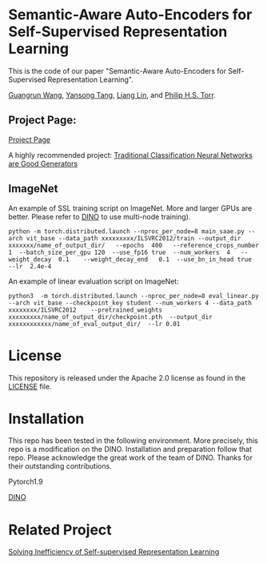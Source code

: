# Semantic-Aware Auto-Encoders for Self-Supervised Representation Learning


This is the code of our paper "Semantic-Aware Auto-Encoders for Self-Supervised Representation Learning".


[Guangrun Wang](https://wanggrun.github.io), [Yansong Tang](https://andytang15.github.io/), [Liang Lin](http://www.linliang.net/), and [Philip H.S. Torr](https://www.robots.ox.ac.uk/~phst/).


## Project Page:

[Project Page](https://wanggrun.github.io/projects/works/saae)


A highly recommended project: [Traditional Classification Neural Networks are Good Generators](https://wanggrun.github.io/projects/works/cag)


## ImageNet


An example of SSL training script on ImageNet. More and larger GPUs are better. Please refer to [DINO](https://github.com/facebookresearch/dino) to use multi-node training).



```shell
python -m torch.distributed.launch --nproc_per_node=8 main_saae.py --arch vit_base --data_path xxxxxxxxx/ILSVRC2012/train --output_dir  xxxxxxx/name_of_output_dir/   --epochs  400   --reference_crops_number  1  --batch_size_per_gpu 120  --use_fp16 true  --num_workers  4   --weight_decay  0.1    --weight_decay_end   0.1  --use_bn_in_head true   --lr  2.4e-4

```


An example of linear evaluation script on ImageNet:


```shell
python3  -m torch.distributed.launch --nproc_per_node=8 eval_linear.py --arch vit_base --checkpoint_key student --num_workers 4 --data_path  xxxxxxxx/ILSVRC2012    --pretrained_weights   xxxxxxxxx/name_of_output_dir/checkpoint.pth  --output_dir   xxxxxxxxxxxx/name_of_eval_output_dir/  --lr 0.01

```


# License
This repository is released under the Apache 2.0 license as found in the [LICENSE](LICENSE) file.


# Installation


This repo has been tested in the following environment. More precisely, this repo is a modification on the DINO. Installation and preparation follow that repo. Please acknowledge the great work of the team of DINO. Thanks for their outstanding contributions.


Pytorch1.9


[DINO](https://github.com/facebookresearch/dino)

# Related Project


[Solving Inefficiency of Self-supervised Representation Learning](https://github.com/wanggrun/triplet)

